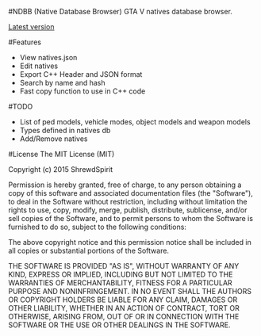 #NDBB (Native Database Browser)
GTA V natives database browser.

[Latest version](https://github.com/ShrewdSpirit/NDBB/releases/download/1.0/NDBB-1.0.zip)

#Features
- View natives.json
- Edit natives
- Export C++ Header and JSON format
- Search by name and hash
- Fast copy function to use in C++ code

#TODO
- List of ped models, vehicle modes, object models and weapon models
- Types defined in natives db
- Add/Remove natives

#License
The MIT License (MIT)

Copyright (c) 2015 ShrewdSpirit

Permission is hereby granted, free of charge, to any person obtaining a copy of this software and associated documentation files (the "Software"), to deal in the Software without restriction, including without limitation the rights to use, copy, modify, merge, publish, distribute, sublicense, and/or sell copies of the Software, and to permit persons to whom the Software is furnished to do so, subject to the following conditions:

The above copyright notice and this permission notice shall be included in all copies or substantial portions of the Software.

THE SOFTWARE IS PROVIDED "AS IS", WITHOUT WARRANTY OF ANY KIND, EXPRESS OR IMPLIED, INCLUDING BUT NOT LIMITED TO THE WARRANTIES OF MERCHANTABILITY, FITNESS FOR A PARTICULAR PURPOSE AND NONINFRINGEMENT. IN NO EVENT SHALL THE AUTHORS OR COPYRIGHT HOLDERS BE LIABLE FOR ANY CLAIM, DAMAGES OR OTHER LIABILITY, WHETHER IN AN ACTION OF CONTRACT, TORT OR OTHERWISE, ARISING FROM, OUT OF OR IN CONNECTION WITH THE SOFTWARE OR THE USE OR OTHER DEALINGS IN THE SOFTWARE.
